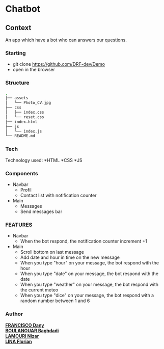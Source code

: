 # Chatbot

## Context
An app which have a bot who can answers our questions.

### Starting
* git clone https://github.com/DRF-dev/Demo
* open in the browser

### Structure
```bash
.
├── assets
│   └── Photo_CV.jpg
├── css
│   ├── index.css
│   └── reset.css
├── index.html
├── js
│   └── index.js
└── README.md

```
### Tech
  Technology used:
    *HTML
    *CSS
    *JS

### Components
 * Navbar
	 * Profil
	 * Contact list with notification counter
 * Main
	 * Messages
	 * Send messages bar

### FEATURES
  * Navbar
    * When the bot respond, the notification counter increment +1
  * Main
    * Scroll bottom on last message
    * Add date and hour in time on the new message
    * When you type "hour" on your message, the bot respond with the hour
    * When you type "date" on your message, the bot respond with the date
    * When you type "weather" on your message, the bot respond with the current meteo
    * When you type "dice" on your message, the bot respond with a random number between 1 and 6  


### Author
[**FRANCISCO Dany**](https://github.com/DRF-dev) \
[**BOULANOUAR Baghdadi**](https://github.com/BaghdadiBoulanouar) \
[**LAMOURI Nizar**](https://github.com/Nizi95) \
[**LINA Florian**](https://github.com/Jilow42)


